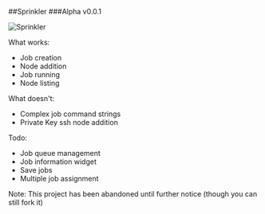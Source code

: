 ##Sprinkler
###Alpha v0.0.1
  
![Sprinkler](https://raw.github.com/Zolmeister/sprinkler/master/screenshot.png)
  
What works:
* Job creation
* Node addition
* Job running
* Node listing

What doesn't:
* Complex job command strings
* Private Key ssh node addition

Todo:
* Job queue management
* Job information widget
* Save jobs
* Multiple job assignment


Note: This project has been abandoned until further notice (though you can still fork it)

